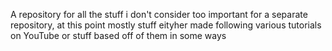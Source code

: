 A repository for all the stuff i don't consider too important for a separate repository, at this point mostly stuff eityher made following various tutorials on YouTube or stuff based off of them in some ways